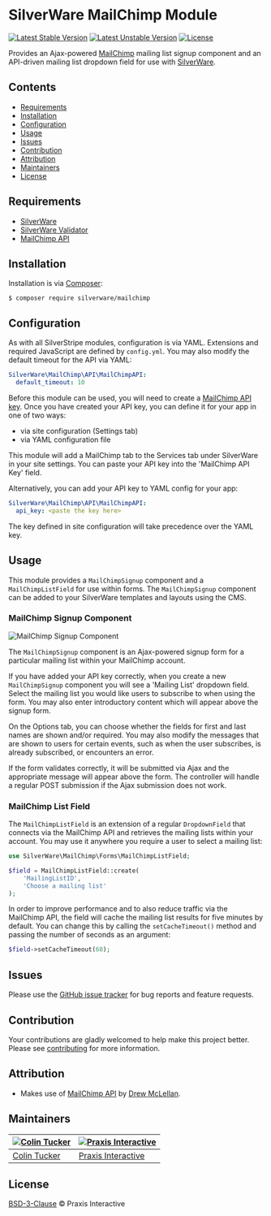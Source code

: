 # SilverWare MailChimp Module

[![Latest Stable Version](https://poser.pugx.org/silverware/mailchimp/v/stable)](https://packagist.org/packages/silverware/mailchimp)
[![Latest Unstable Version](https://poser.pugx.org/silverware/mailchimp/v/unstable)](https://packagist.org/packages/silverware/mailchimp)
[![License](https://poser.pugx.org/silverware/mailchimp/license)](https://packagist.org/packages/silverware/mailchimp)

Provides an Ajax-powered [MailChimp][mailchimp] mailing list signup component and an API-driven mailing list dropdown field
for use with [SilverWare][silverware].

## Contents

- [Requirements](#requirements)
- [Installation](#installation)
- [Configuration](#configuration)
- [Usage](#usage)
- [Issues](#issues)
- [Contribution](#contribution)
- [Attribution](#attribution)
- [Maintainers](#maintainers)
- [License](#license)

## Requirements

- [SilverWare][silverware]
- [SilverWare Validator][silverware-validator]
- [MailChimp API][mailchimp-api]

## Installation

Installation is via [Composer][composer]:

```
$ composer require silverware/mailchimp
```

## Configuration

As with all SilverStripe modules, configuration is via YAML. Extensions and required JavaScript are defined
by `config.yml`. You may also modify the default timeout for the API via YAML:

```yml
SilverWare\MailChimp\API\MailChimpAPI:
  default_timeout: 10
```

Before this module can be used, you will need to create a [MailChimp API key][mailchimp-api-key].
Once you have created your API key, you can define it for your app in one of two ways:

- via site configuration (Settings tab)
- via YAML configuration file

This module will add a MailChimp tab to the Services tab under SilverWare
in your site settings. You can paste your API key into the 'MailChimp API Key' field.

Alternatively, you can add your API key to YAML config for your app:

```yml
SilverWare\MailChimp\API\MailChimpAPI:
  api_key: <paste the key here>
```

The key defined in site configuration will take precedence over the YAML key.

## Usage

This module provides a `MailChimpSignup` component and a `MailChimpListField` for use within forms.
The `MailChimpSignup` component can be added to your SilverWare templates and layouts using the CMS.

### MailChimp Signup Component

![MailChimp Signup Component](https://i.imgur.com/RZlt243.png)

The `MailChimpSignup` component is an Ajax-powered signup form for a particular mailing list within
your MailChimp account.

If you have added your API key correctly, when you create
a new `MailChimpSignup` component you will see a 'Mailing List' dropdown field. Select the
mailing list you would like users to subscribe to when using the form. You may also enter introductory
content which will appear above the signup form.

On the Options tab, you can choose whether the fields for first and last names are shown
and/or required.  You may also modify the messages that are shown to users
for certain events, such as when the user subscribes, is already subscribed, or encounters
an error.

If the form validates correctly, it will be submitted via Ajax and the appropriate message
will appear above the form. The controller will handle a regular POST submission if the Ajax submission does not work.

### MailChimp List Field

The `MailChimpListField` is an extension of a regular `DropdownField` that connects via the
MailChimp API and retrieves the mailing lists within your account. You may use it anywhere you require
a user to select a mailing list:

```php
use SilverWare\MailChimp\Forms\MailChimpListField;

$field = MailChimpListField::create(
    'MailingListID',
    'Choose a mailing list'
);
```

In order to improve performance and to also reduce traffic via the MailChimp API, the field will cache the
mailing list results for five minutes by default.  You can change this by calling the `setCacheTimeout()` method
and passing the number of seconds as an argument:

```php
$field->setCacheTimeout(60);
```

## Issues

Please use the [GitHub issue tracker][issues] for bug reports and feature requests.

## Contribution

Your contributions are gladly welcomed to help make this project better.
Please see [contributing](CONTRIBUTING.md) for more information.

## Attribution

- Makes use of [MailChimp API][mailchimp-api] by [Drew McLellan][drewm].

## Maintainers

[![Colin Tucker](https://avatars3.githubusercontent.com/u/1853705?s=144)](https://github.com/colintucker) | [![Praxis Interactive](https://avatars2.githubusercontent.com/u/1782612?s=144)](http://www.praxis.net.au)
---|---
[Colin Tucker](https://github.com/colintucker) | [Praxis Interactive](http://www.praxis.net.au)

## License

[BSD-3-Clause](LICENSE.md) &copy; Praxis Interactive

[silverware]: https://github.com/praxisnetau/silverware
[silverware-validator]: https://github.com/praxisnetau/silverware-validator
[composer]: https://getcomposer.org
[issues]: https://github.com/praxisnetau/silverware-mailchimp/issues
[mailchimp]: http://mailchimp.com
[mailchimp-api]: https://github.com/drewm/mailchimp-api
[mailchimp-api-key]: https://kb.mailchimp.com/integrations/api-integrations/about-api-keys
[drewm]: https://github.com/drewm
